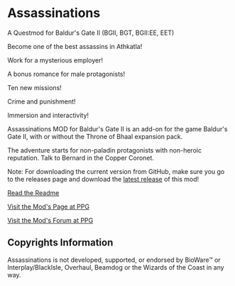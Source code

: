 # Assassinations
A Questmod for Baldur's Gate II (BGII, BGT, BGII:EE, EET)

Become one of the best assassins in Athkatla!

Work for a mysterious employer!

A bonus romance for male protagonists!

Ten new missions!

Crime and punishment!

Immersion and interactivity!

Assassinations MOD for Baldur's Gate II is an add-on for the game Baldur's Gate II, with or without the Throne of Bhaal expansion pack.

The adventure starts for non-paladin protagonists with non-heroic reputation.
Talk to Bernard in the Copper Coronet.

Note: For downloading the current version from GitHub, make sure you go to the releases page and download the [latest release](https://github.com/Pocket-Plane-Group/Assassinations/releases) of this mod!

[Read the Readme](http://mods.pocketplane.net/kulyok/Readme-Assassinations.txt)

[Visit the Mod's Page at PPG](http://www.pocketplane.net/assassinations)

[Visit the Mod's Forum at PPG](http://forums.pocketplane.net/index.php/board,90.0.html)

## Copyrights Information

Assassinations is not developed, supported, or endorsed by BioWare™ or Interplay/BlackIsle, Overhaul, Beamdog or the Wizards of the Coast in any way.
